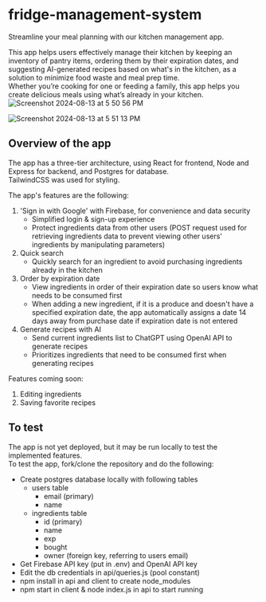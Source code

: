 # fridge-management-system

Streamline your meal planning with our kitchen management app. 

This app helps users effectively manage their kitchen by keeping an inventory of pantry items, ordering them by their expiration dates, and suggesting AI-generated recipes based on what's in the kitchen, as a solution to minimize food waste and meal prep time. \
Whether you’re cooking for one or feeding a family, this app helps you create delicious meals using what’s already in your kitchen.
![Screenshot 2024-08-13 at 5 50 56 PM](https://github.com/user-attachments/assets/3b37e09a-2b92-455b-b52c-9a7e156965c1)

![Screenshot 2024-08-13 at 5 51 13 PM](https://github.com/user-attachments/assets/1901bd59-382a-4cb0-9926-92800da0788e)

## Overview of the app

The app has a three-tier architecture, using React for frontend, Node and Express for backend, and Postgres for database. \
TailwindCSS was used for styling.

The app's features are the following:
1. 'Sign in with Google' with Firebase, for convenience and data security
   - Simplified login & sign-up experience
   - Protect ingredients data from other users (POST request used for retrieving ingredients data to prevent viewing other users' ingredients by manipulating parameters)
2. Quick search
   - Quickly search for an ingredient to avoid purchasing ingredients already in the kitchen
3. Order by expiration date
   - View ingredients in order of their expiration date so users know what needs to be consumed first
   - When adding a new ingredient, if it is a produce and doesn't have a specified expiration date, the app automatically assigns a date 14 days away from purchase date if expiration date is not entered
4. Generate recipes with AI
   - Send current ingredients list to ChatGPT using OpenAI API to generate recipes
   - Prioritizes ingredients that need to be consumed first when generating recipes
  
Features coming soon:
1. Editing ingredients
2. Saving favorite recipes

## To test
The app is not yet deployed, but it may be run locally to test the implemented features. \
To test the app, fork/clone the repository and do the following:
- Create postgres database locally with following tables
  - users table
    - email (primary)
    - name 
  - ingredients table
    - id (primary)
    - name
    - exp
    - bought
    - owner (foreign key, referring to users email)
- Get Firebase API key (put in .env) and OpenAI API key
- Edit the db credentials in api/queries.js (pool constant)
- npm install in api and client to create node_modules
- npm start in client & node index.js in api to start running

